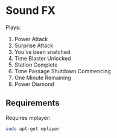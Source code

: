 # Sound FX
Plays:
1. Power Attack
2. Surprise Attack
3. You've been snatched
4. Time Blaster Unlocked
5. Station Complete
6. Time Passage Shutdown Commencing
7. One Minute Remaining
8. Power Diamond

## Requirements
Requires mplayer:
```bash
sudo apt-get mplayer
```
